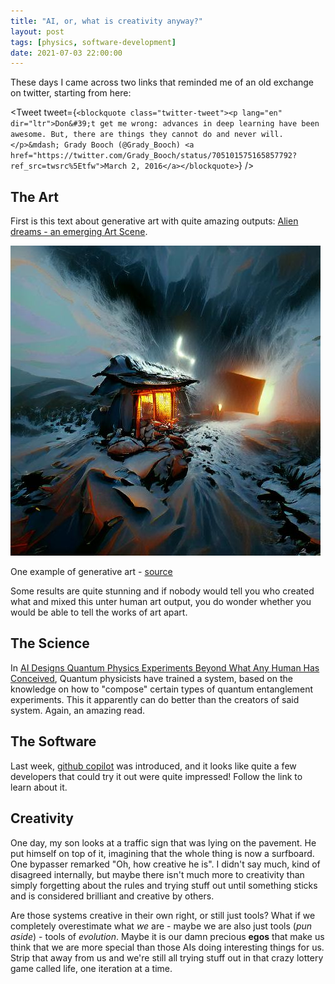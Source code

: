 ```yaml
---
title: "AI, or, what is creativity anyway?"
layout: post
tags: [physics, software-development]
date: 2021-07-03 22:00:00
---
```


These days I came across two links that reminded me of an old exchange on twitter, starting from here:

<Tweet tweet={`<blockquote class="twitter-tweet"><p lang="en" dir="ltr">Don&#39;t get me wrong: advances in deep learning have been awesome. But, there are things they cannot do and never will.</p>&mdash; Grady Booch (@Grady_Booch) <a href="https://twitter.com/Grady_Booch/status/705101575165857792?ref_src=twsrc%5Etfw">March 2, 2016</a></blockquote>`} />

## The Art

First is this text about generative art with quite amazing outputs: [Alien dreams - an emerging Art Scene][art].

![one example of generative art](/assets/ai-art.jpg)
<figcaption>One example of generative art - <a href="https://twitter.com/ak92501/status/1406678318288621572">source</a></figcaption>

Some results are quite stunning and if nobody would tell you who created what and mixed this unter human art output, you do wonder whether you would be able to tell the works of art apart.

## The Science

In [AI Designs Quantum Physics Experiments Beyond What Any Human Has Conceived][science], Quantum physicists have trained a system, based on the knowledge on how to "compose" certain types of quantum entanglement experiments. This it apparently can do better than the creators of said system. Again, an amazing read.

## The Software

Last week, [github copilot][gh] was introduced, and it looks like quite a few developers that could try it out were quite impressed! Follow the link to learn about it.

## Creativity

One day, my son looks at a traffic sign that was lying on the pavement. He put himself on top of it, imagining that the whole thing is now a surfboard. One bypasser remarked "Oh, how creative he is". I didn't say much, kind of disagreed internally, but maybe there isn't much more to creativity than simply forgetting about the rules and trying stuff out until something sticks and is considered brilliant and creative by others.

Are those systems creative in their own right, or still just tools? What if we completely overestimate what *we* are - maybe we are also just tools (_pun aside_) - tools of *evolution*. Maybe it is our damn precious **egos** that make us think that we are more special than those AIs doing interesting things for us. Strip that away from us and we're still all trying stuff out in that crazy lottery game called life, one iteration at a time.

[art]: https://ml.berkeley.edu/blog/posts/clip-art/
[science]: https://www.scientificamerican.com/article/ai-designs-quantum-physics-experiments-beyond-what-any-human-has-conceived/
[gh]: https://copilot.github.com/